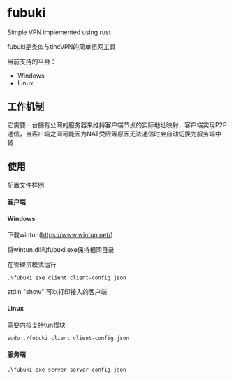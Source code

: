 # fubuki

Simple VPN implemented using rust

fubuki是类似与tincVPN的简单组网工具

当前支持的平台：

- Windows
- Linux

## 工作机制

它需要一台拥有公网的服务器来维持客户端节点的实际地址映射，客户端实现P2P通信，当客户端之间可能因为NAT受限等原因无法通信时会自动切换为服务端中转

## 使用

[配置文件样例](https://github.com/xutianyi1999/fubuki/tree/master/cfg-example)

#### 客户端

#### Windows

下载wintun(https://www.wintun.net/)

将wintun.dll和fubuki.exe保持相同目录

在管理员模式运行

```shell
.\fubuki.exe client client-config.json
```
stdin "show" 可以打印接入的客户端
#### Linux

需要内核支持tun模块

```shell
sudo ./fubuki client client-config.json
```

#### 服务端

```shell
.\fubuki.exe server server-config.json
```
